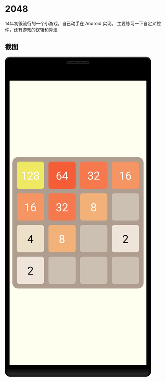 2048
====
14年初很流行的一个小游戏，自己动手在 Android 实现。
主要练习一下自定义控件，还有游戏的逻辑和算法

截图
---
![game](screenshots/game.png)
